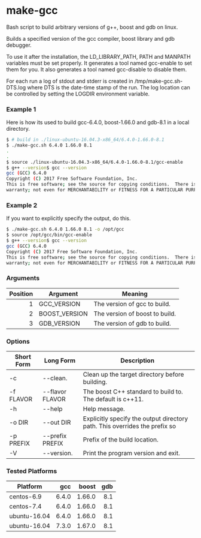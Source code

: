 # make-gcc
Bash script to build arbitrary versions of g++, boost and gdb on linux.

Builds a specified version of the gcc compiler, boost library
and gdb debugger.

To use it after the installation, the LD_LIBRARY_PATH, PATH and
MANPATH variables must be set properly. It generates a tool
named gcc-enable to set them for you. It also generates a tool
named gcc-disable to disable them.

For each run a log of stdout and stderr is created in /tmp/make-gcc.sh-DTS.log
where DTS is the date-time stamp of the run. The log location can be
controlled by setting the LOGDIR environment variable.

### Example 1
Here is how its used to build gcc-6.4.0, boost-1.66.0 and gdb-8.1
in a local directory.

```bash
$ # build in ./linux-ubuntu-16.04.3-x86_64/6.4.0-1.66.0-8.1
$ ./make-gcc.sh 6.4.0 1.66.0 8.1
.
.
$ source ./linux-ubuntu-16.04.3-x86_64/6.4.0-1.66.0-8.1/gcc-enable
$ g++ --version$ gcc --version
gcc (GCC) 6.4.0
Copyright (C) 2017 Free Software Foundation, Inc.
This is free software; see the source for copying conditions.  There is NO
warranty; not even for MERCHANTABILITY or FITNESS FOR A PARTICULAR PURPOSE.
```

### Example 2
If you want to explicitly specify the output, do this.

```bash
$ ./make-gcc.sh 6.4.0 1.66.0 8.1 -o /opt/gcc
$ source /opt/gcc/bin/gcc-enable
$ g++ --version$ gcc --version
gcc (GCC) 6.4.0
Copyright (C) 2017 Free Software Foundation, Inc.
This is free software; see the source for copying conditions.  There is NO
warranty; not even for MERCHANTABILITY or FITNESS FOR A PARTICULAR PURPOSE.
```

### Arguments

| Position | Argument      | Meaning    |
| -------: | ------------- | ---------- |
| 1        | GCC_VERSION   | The version of gcc to build. |
| 2        | BOOST_VERSION | The version of boost to build. |
| 3        | GDB_VERSION   | The version of gdb to build. |

### Options

| Short Form | Long Form       | Description |
| ---------- | --------------- | ----------- |
| -c         | --clean.        | Clean up the target directory before building. |
| -f FLAVOR  | --flavor FLAVOR | The boost C++ standard to build to. The default is c++11. |
| -h         | --help          | Help message. |
| -o DIR     | --out DIR       | Explicitly specify the output directory path. This overrides the prefix so|platform and version information are as lost |
| -p PREFIX  | --prefix PREFIX | Prefix of the build location. |
| -V         | --version.      | Print the program version and exit. |

### Tested Platforms

| Platform | gcc | boost | gdb |
| -------- | ---: | -----: | ---: |
| centos-6.9 | 6.4.0 | 1.66.0 | 8.1 |
| centos-7.4 | 6.4.0 | 1.66.0 | 8.1 |
| ubuntu-16.04 | 6.4.0 | 1.66.0 | 8.1 |
| ubuntu-16.04 | 7.3.0 | 1.67.0 | 8.1 |
